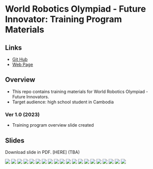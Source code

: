 # World Robotics Olympiad - Future Innovator: Training Program Materials

## Links
* [Git Hub](https://github.com/MorokotSakal/wro-fi-kh)
* [Web Page](https://morokotsakal.github.io/wro-fi-kh/)

## Overview
* This repo contains training materials for World Robotics Olympiad - Future Innovators. 
* Target audience: high school student in Cambodia

### Ver 1.0 (2023)
* Training program overview slide created

## Slides
Download slide in PDF. [HERE] (TBA)

![](./01-Overview/img/Slide01.png)
![](./01-Overview/img/Slide02.png)
![](./01-Overview/img/Slide03.png)
![](./01-Overview/img/Slide04.png)
![](./01-Overview/img/Slide05.png)
![](./01-Overview/img/Slide06.png)
![](./01-Overview/img/Slide07.png)
![](./01-Overview/img/Slide08.png)
![](./01-Overview/img/Slide09.png)
![](./01-Overview/img/Slide10.png)
![](./01-Overview/img/Slide11.png)
![](./01-Overview/img/Slide12.png)
![](./01-Overview/img/Slide13.png)
![](./01-Overview/img/Slide14.png)
![](./01-Overview/img/Slide15.png)
![](./01-Overview/img/Slide16.png)
![](./01-Overview/img/Slide17.png)
![](./01-Overview/img/Slide18.png)
![](./01-Overview/img/Slide19.png)
![](./01-Overview/img/Slide20.png)
